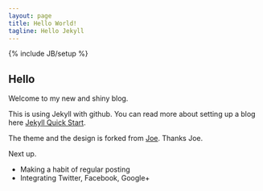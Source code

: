 ```yaml
---
layout: page
title: Hello World!
tagline: Hello Jekyll
---
```

{% include JB/setup %}

## Hello 

Welcome to my new and shiny blog.

This is using Jekyll with github. You can read more about setting up a blog here [Jekyll Quick Start](http://jekyllbootstrap.com/usage/jekyll-quick-start.html).

The theme and the design is forked from [Joe](https://github.com/JoeHand). Thanks Joe.

Next up. 
* Making a habit of regular posting
* Integrating Twitter, Facebook, Google+

